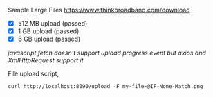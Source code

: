 Sample Large Files
https://www.thinkbroadband.com/download

- [x] 512 MB upload (passed)
- [x] 1 GB upload (passed)
- [x] 6 GB upload (passed)

_javascript fetch doesn't support upload progress event but axios and XmlHttpRequest support it_

File upload script,

`curl http://localhost:8090/upload -F my-file=@IF-None-Match.png
`
